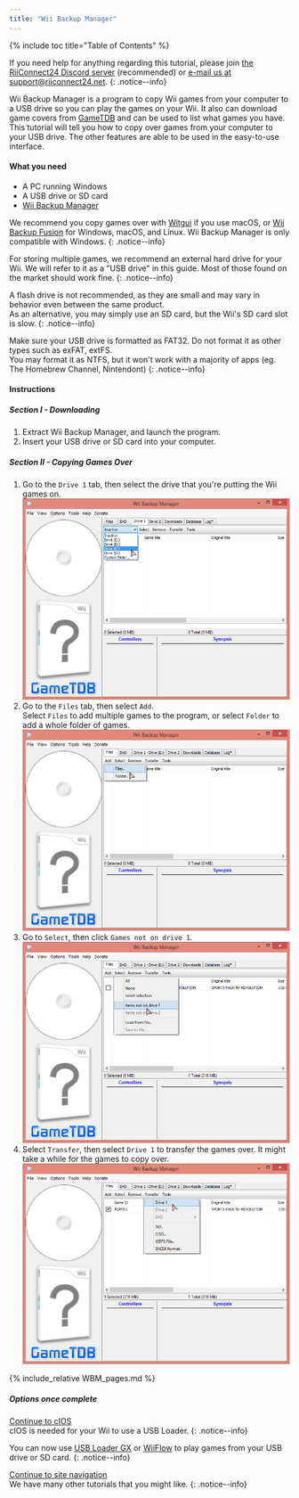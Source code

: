 ```yaml
---
title: "Wii Backup Manager"
---
```


{% include toc title="Table of Contents" %}

If you need help for anything regarding this tutorial, please join [the RiiConnect24 Discord server](https://discord.gg/rc24) (recommended) or [e-mail us at support@riiconnect24.net](mailto:support@riiconnect24.net).
{: .notice--info}

Wii Backup Manager is a program to copy Wii games from your computer to a USB drive so you can play the games on your Wii. It also can download game covers from [GameTDB](https://gametdb.com/) and can be used to list what games you have. This tutorial will tell you how to copy over games from your computer to your USB drive. The other features are able to be used in the easy-to-use interface.

#### What you need

* A PC running Windows
* A USB drive or SD card
* [Wii Backup Manager](https://static.wiidatabase.de/Wii-Backup-Manager.zip)

We recommend you copy games over with [Witgui](https://desairem.com/wordpress/category/witgui-download/) if you use macOS, or [Wii Backup Fusion](https://github.com/larsenv/Wii-Backup-Fusion) for Windows, macOS, and Linux. Wii Backup Manager is only compatible with Windows.
{: .notice--info}

For storing multiple games, we recommend an external hard drive for your Wii. We will refer to it as a "USB drive" in this guide. Most of those found on the market should work fine.
{: .notice--info}

A flash drive is not recommended, as they are small and may vary in behavior even between the same product. <br>
As an alternative, you may simply use an SD card, but the Wii's SD card slot is slow.
{: .notice--info}

Make sure your USB drive is formatted as FAT32. Do not format it as other types such as exFAT, extFS. <br>
You may format it as NTFS, but it won't work with a majority of apps (eg. The Homebrew Channel, Nintendont)
{: .notice--info}

#### Instructions

##### Section I - Downloading

1. Extract Wii Backup Manager, and launch the program.
1. Insert your USB drive or SD card into your computer.

##### Section II - Copying Games Over

1. Go to the `Drive 1` tab, then select the drive that you're putting the Wii games on.
![Select drive](/images/WBM/select_drive.png)
1. Go to the `Files` tab, then select `Add`. <br>
Select `Files` to add multiple games to the program, or select `Folder` to add a whole folder of games.
![Select games](/images/WBM/select_games.png)
1. Go to `Select`, then click `Games not on drive 1`.
![Highlight games](/images/WBM/select_games2.png)
1. Select `Transfer`, then select `Drive 1` to transfer the games over. It might take a while for the games to copy over.
![Transfer games](/images/WBM/transfer_todrive.png)

{% include_relative WBM_pages.md %}

##### Options once complete

[Continue to cIOS](cios)<br>
cIOS is needed for your Wii to use a USB Loader.
{: .notice--info}

You can now use [USB Loader GX](usbloadergx) or [WiiFlow](wiiflow) to play games from your USB drive or SD card.
{: .notice--info}

[Continue to site navigation](site-navigation)<br>
We have many other tutorials that you might like.
{: .notice--info}
